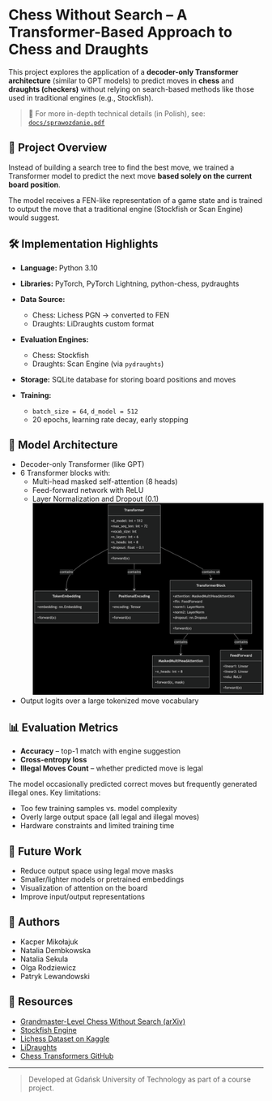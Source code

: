 # Chess Without Search – A Transformer-Based Approach to Chess and Draughts

This project explores the application of a **decoder-only Transformer architecture** (similar to GPT models) to predict moves in **chess** and **draughts (checkers)** without relying on search-based methods like those used in traditional engines (e.g., Stockfish).

> 📄 For more in-depth technical details (in Polish), see: [`docs/sprawozdanie.pdf`](docs/sprawozdanie.pdf)

## 🚀 Project Overview

Instead of building a search tree to find the best move, we trained a Transformer model to predict the next move **based solely on the current board position**.

The model receives a FEN-like representation of a game state and is trained to output the move that a traditional engine (Stockfish or Scan Engine) would suggest.

## 🛠 Implementation Highlights

- **Language:** Python 3.10  
- **Libraries:** PyTorch, PyTorch Lightning, python-chess, pydraughts  
- **Data Source:**  
  - Chess: Lichess PGN → converted to FEN  
  - Draughts: LiDraughts custom format  

- **Evaluation Engines:**  
  - Chess: Stockfish  
  - Draughts: Scan Engine (via `pydraughts`)

- **Storage:** SQLite database for storing board positions and moves  
- **Training:**  
  - `batch_size = 64`, `d_model = 512`  
  - 20 epochs, learning rate decay, early stopping  

## 🤖 Model Architecture

- Decoder-only Transformer (like GPT)
- 6 Transformer blocks with:
  - Multi-head masked self-attention (8 heads)
  - Feed-forward network with ReLU
  - Layer Normalization and Dropout (0.1)
  ![image info](./docs/graf2.png)
- Output logits over a large tokenized move vocabulary

## 📊 Evaluation Metrics

- **Accuracy** – top-1 match with engine suggestion  
- **Cross-entropy loss**  
- **Illegal Moves Count** – whether predicted move is legal  

The model occasionally predicted correct moves but frequently generated illegal ones. Key limitations:
- Too few training samples vs. model complexity  
- Overly large output space (all legal and illegal moves)  
- Hardware constraints and limited training time  


## 🔮 Future Work

- Reduce output space using legal move masks  
- Smaller/lighter models or pretrained embeddings  
- Visualization of attention on the board  
- Improve input/output representations  

## 👥 Authors

- Kacper Mikołajuk  
- Natalia Dembkowska  
- Natalia Sekula  
- Olga Rodziewicz  
- Patryk Lewandowski  

## 🔗 Resources

- [Grandmaster-Level Chess Without Search (arXiv)](https://arxiv.org/html/2402.04494v1)  
- [Stockfish Engine](https://stockfishchess.org/)  
- [Lichess Dataset on Kaggle](https://www.kaggle.com/datasets/arevel/chess-games/data)  
- [LiDraughts](https://lidraughts.org/)  
- [Chess Transformers GitHub](https://github.com/sgrvinod/chess-transformers)

---

> Developed at Gdańsk University of Technology as part of a course project.
